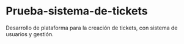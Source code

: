 # Prueba-sistema-de-tickets
Desarrollo de plataforma para la creación de tickets, con sistema de usuarios y gestión.
